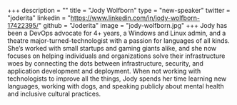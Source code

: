 +++
description = ""
title = "Jody Wolfborn"
type = "new-speaker"
twitter = "joderita"
linkedin = "https://www.linkedin.com/in/jody-wolfborn-17422395/"
github = "Joderita"
image = "jody-wolfborn.jpg"
+++
Jody has been a DevOps advocate for 4+ years, a Windows and Linux admin, and a theatre major-turned-technologist with a passion for languages of all kinds. She’s worked with small startups and gaming giants alike, and she now focuses on helping individuals and organizations solve their infrastructure woes by connecting the dots between infrastructure, security, and application development and deployment. When not working with technologists to improve all the things, Jody spends her time learning new languages, working with dogs, and speaking publicly about mental health and inclusive cultural practices.
